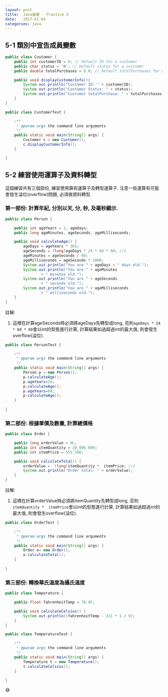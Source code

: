 ```yaml
---
layout:	post
title:	Java基礎 - Practice 5
date:	2017-01-04
categories: java
---
```

## 5-1 類別中宣告成員變數

```java
public class Customer {
    public int customerID = 0; // Default ID for a customer
    public char status = 'N'; // Default status for a customer
    public double totalPurchases = 0.0; // Default totalPurchases for a customer

    public void displayCustomerInfo(){
        System.out.println("Customer ID: " + customerID); 
        System.out.println("Customer Status: " + status); 
        System.out.println("Customer totalPurchase: " + totalPurchases);    
    }
}

```

```java
public class CustomerTest {

    /**
     * @param args the command line arguments
     */
    public static void main(String[] args) {
        Customer c = new Customer();
        c.displayCustomerInfo();
    }

}

```
## 5-2 練習使用運算子及資料轉型
這個練習共有三個部份, 練習使用算術運算子及轉型運算子. 
注意一些運算有可能會發生溢位(overflow)問題, 必須做資料轉型.

### 第一部份: 計算年紀, 分別以天, 分, 秒, 及毫秒顯示. 

```java
public class Person {

    public int ageYears = 1, ageDays;
    public long ageMinutes, ageSeconds, ageMilliseconds;

    public void calculateAge() {
        ageDays = ageYears * 365;
        ageSeconds = (long)ageDays * 24 * 60 * 60; //1  
        ageMinutes = ageSeconds / 60;  
        ageMilliseconds = ageSeconds * 1000;
        System.out.println("You are " + ageDays + " days old.");
        System.out.println("You are " + ageMinutes
                + " minutes old.");
        System.out.println("You are " + ageSeconds
                + " seconds old.");
        System.out.println("You are " + ageMilliseconds
                + " milliseconds old.");
    }
}
```
註解:
1. 這裡在計算ageSeconds時必須將ageDays先轉型成long, 否則`ageDays * 24 * 60 * 60`會以int的型態進行計算, 
計算結果如過超過int的最大值, 則會發生overflow(溢位).

```java
public class PersonTest {

    /**
     * @param args the command line arguments
     */
    public static void main(String[] args) {
        Person p = new Person();
        p.calculateAge();
        p.ageYears=24;
        p.calculateAge();
        p.ageYears=80;
        p.calculateAge();
    }
    
}
```

### 第二部份: 根據單價及數量, 計算總價格 

```java
public class Order {

    public long orderValue = 0L;
    public int itemQuantity = 10_000_000;
    public int itemPrice = 555_500;

    public void calculateTotal() {
        orderValue =  (long)itemQuantity *  itemPrice; //1
        System.out.println("Order total: " + orderValue);
    }
}
```
註解:
1. 這裡在計算orderValue時必須將itemQuantity先轉型成long, 否則`itemQuantity *  itemPrice`會以int的型態進行計算, 
計算結果如過超過int的最大值, 則會發生overflow(溢位).

```java
public class OrderTest {

    /**
     * @param args the command line arguments
     */
    public static void main(String[] args) {
        Order o= new Order();
        o.calculateTotal();
    }
    
}

```


### 第三部份: 轉換華氏溫度為攝氏溫度
 
```java
public class Temperature {

    public float fahrenheitTemp = 78.9F;

    public void calculateCelsius() {
        System.out.println((fahrenheitTemp - 32) * 5 / 9);
    }
}
```

```java
public class TemperatureTest {

    /**
     * @param args the command line arguments
     */
    public static void main(String[] args) {
        Temperature t = new Temperature();
        t.calculateCelsius();
    }
    
}
```
:sweat_smile:

